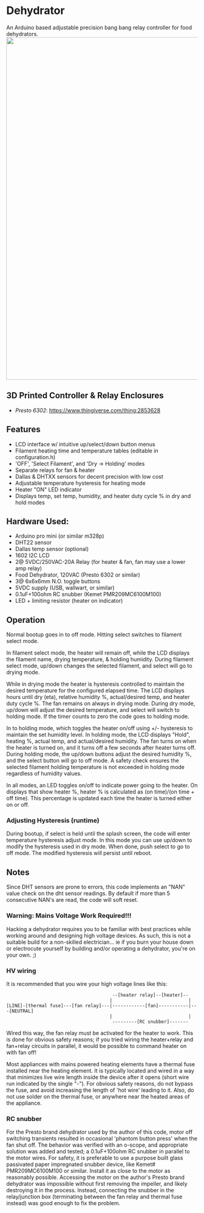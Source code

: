# Dehydrator
An Arduino based adjustable precision bang bang relay controller for food dehydrators.
<img src="https://cdn.thingiverse.com/renders/fa/e7/e0/af/d5/63c64e5bdb93b1421403e6982178a298_preview_featured.jpg" width="900">

## 3D Printed Controller & Relay Enclosures
- *Presto 6302*: https://www.thingiverse.com/thing:2853628

## Features
- LCD interface w/ intuitive up/select/down button menus
- Filament heating time and temperature tables (editable in configuration.h)
- 'OFF', 'Select Filament', and 'Dry -> Holding' modes
- Separate relays for fan & heater
- Dallas & DHTXX sensors for decent precision with low cost
- Adjustable temperature hysteresis for heating mode
- Heater "ON" LED indicator
- Displays temp, set temp, humidity, and heater duty cycle % in dry and hold modes

## Hardware Used:
- Arduino pro mini (or similar m328p)
- DHT22 sensor
- Dallas temp sensor (optional)
- 1602 I2C LCD
- 2@ 5VDC/250VAC-20A Relay (for heater & fan, fan may use a lower amp relay)
- Food Dehydrator, 120VAC (Presto 6302 or similar)
- 3@ 6x6x6mm N.O. toggle buttons
- 5VDC supply (USB, wallwart, or similar)
- 0.1uF+100ohm RC snubber (Kemet PMR209MC6100M100)
- LED + limiting resistor (heater on indicator)

## Operation
Normal bootup goes in to off mode. Hitting select switches to filament select mode.

In filament select mode, the heater will remain off, while the LCD displays the filament name, drying temperature, & holding humidity. During filament select mode, up/down changes the selected filament, and select will go to drying mode.

While in drying mode the heater is hysteresis controlled to maintain the desired temperature for the configured elapsed time. The LCD displays hours until dry (eta), relative humidity %, actual/desired temp, and heater duty cycle %. The fan remains on always in drying mode. During dry mode, up/down will adjust the desired temperature, and select will switch to holding mode. If the timer counts to zero the code goes to holding mode.

In to holding mode, which toggles the heater on/off using +/- hysteresis to maintain the set humidity level. In holding mode, the LCD displays "Hold", heating %,
actual temp, and actual/desired humidity. The fan turns on when the heater is turned on, and it turns off a few seconds after heater turns off. During holding mode, the up/down buttons adjust the desired humidity %, and the select button will go to off mode. A safety check ensures the selected filament holding temperature is not exceeded in holding mode regardless of humidity values.

In all modes, an LED toggles on/off to indicate power going to the heater. On displays that show heater %, heater % is calculated as (on time)/(on time + off time). This percentage is updated each time the heater is turned either on or off.

### Adjusting Hysteresis (runtime)
During bootup, if select is held until the splash screen, the code will enter temperature hysteresis adjust mode. In this mode you can use up/down to modify the hysteresis used in dry mode. When done, push select to go to off mode. The modified hysteresis will persist until reboot.

## Notes
Since DHT sensors are prone to errors, this code implements an "NAN" value check on the dht sensor readings. By default if more than 5 consecutive NAN's are read, the code will soft reset.

### Warning: Mains Voltage Work Required!!!
Hacking a dehydrator requires you to be familiar with best practices while working around and designing high voltage devices. As such, this is not a suitable build for a non-skilled electrician... ie if you burn your house down or electrocute yourself by building and/or operating a dehydrator, you're on your own. ;)

### HV wiring
It is recommended that you wire your high voltage lines like this:
```
                                       --[heater relay]--[heater]--
                                      |                            |
[LINE]-[thermal fuse]---[fan relay]---|------------[fan]-----------|---[NEUTRAL]
                                      |                            |
                                       ---------[RC snubber]-------
```
Wired this way, the fan relay must be activated for the heater to work. This is done for obvious safety reasons; if you tried wiring the heater+relay and fan+relay circuits in parallel, it would be possible to command heater on with fan off!

Most appliances with mains powered heating elements have a thermal fuse installed near the heating element. It is typically located and wired in a way that minimizes live wire length inside the device after it opens (short wire run indicated by the single "-"). For obvious safety reasons, do not bypass the fuse, and avoid increasing the length of 'hot wire' leading to it. Also, do not use solder on the thermal fuse, or anywhere near the heated areas of the appliance.

### RC snubber
For the Presto brand dehydrator used by the author of this code, motor off switching transients resulted in occasional 'phantom button press' when the fan shut off. The behavior was verified with an o-scope, and appropriate solution was added and tested; a 0.1uF+100ohm RC snubber in parallel to the motor wires. For safety, it is preferable to use a purpose built glass passivated paper impregnated snubber device, like Kemet# PMR209MC6100M100 or similar. Install it as close to the motor as reasonably possible. Accessing the motor on the author's Presto brand dehydrator was impossible without first removing the impeller, and likely destroying it in the process. Instead, connecting the snubber in the relay/junction box (terminating between the fan relay and thermal fuse instead) was good enough to fix the problem.
